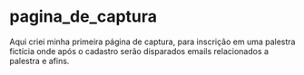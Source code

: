 # pagina_de_captura
Aqui criei minha primeira página de captura, para inscrição em uma palestra fictícia onde após o cadastro serão disparados emails relacionados a palestra e afins.
